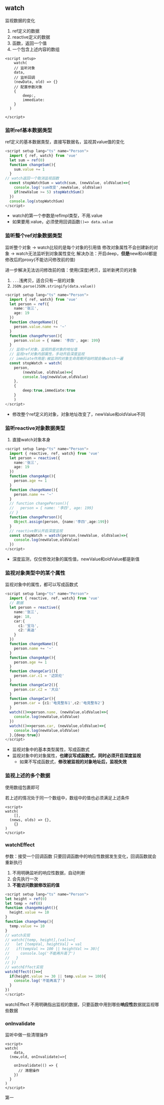 ## watch

监视数据的变化

1. ref定义的数据
2. reactive定义的数据
3. 函数，返回一个值 
4. 一个包含上述内容的数组

```vue
<script setup>
	watch(
    // 监听对象
  	data,
    // 监听回调
    (newData, old) => {}
    // 配置参数对象
    {
    	deep:,
    	immediate:
    }
  )

</script>
```



### 监听ref基本数据类型

ref定义的基本数据类型，直接写数据名，监视其value值的变化

```ts
<script setup lang="ts" name="Person">
  import { ref, watch} from 'vue'
  let sum = ref(0)
  function changeSum(){
    sum.value += 1
  }
// watch返回一个取消监视函数
  const stopWatchSum = watch(sum, (newValue, oldValue)=>{
    console.log('sum改变',newValue, oldValue)
    if(newValue >= 5) stopWatchSum()
  })
  console.log(stopWatchSum)
</script>
```

- watch的第一个参数是refImpl类型，不用.value
- 如果要用.value，必须使用回调函数`()=> data.value`

### 监听整个ref对象数据类型

监听整个对象 → watch比较的是每个对象的引用值
修改对象属性不会创建新的对象 → watch无法监听到对象属性变化
解决办法：开启deep，**但是**new和old都是修改后的proxy(不能访问修改前的值)

进一步解决无法访问修改前的值：使用(深度)拷贝，监听新拷贝的对象

1. `...`浅拷贝，适合只有一层的对象
2. `JSON.parse(JSON.stringify(data.value))`

```ts
<script setup lang="ts" name="Person">
  import { ref, watch} from 'vue'
  let person = ref({
    name:'张三',
    age: 19
  })
  function changeName(){
    person.value.name += '~'
  }
  function changePerson(){
    person.value = { name: '李四', age: 199}
  }
  // 监视ref对象，监视的是对象的地址值
  // 监视ref对象内部属性，手动开启深度监视
  // immdiate作用是:被监测的对象生命周期开始时就会被watch一遍
  const stopWatch = watch(
    person,
		(newValue, oldValue)=>{
    	console.log(newValue,oldValue)
    },
    {
    	deep:true,immediate:true
    }
	)
</script>
```

- 修改整个ref定义的对象，对象地址改变了，newValue和oldValue不同

### 监听reactive对象数据类型

1. 直接watch对象本身

```ts
<script setup lang="ts" name="Person">
  import { reactive, ref, watch} from 'vue'
  let person = reactive({
    name:'张三',
    age: 19
  })
  function changeAge(){
    person.age += 1
  }
  function changeName(){
    person.name += '~'
  }
  // function changePerson(){
  //   person = { name: '李四', age: 199}
  // }
  function changePerson(){
    Object.assign(person, {name:'李四',age:199})
  }
  // reactive默认开启深度监视
  const stopWatch = watch(person,(newValue, oldValue)=>{
    console.log(newValue,oldValue)
  })
</script>
```

- 深度监测，仅仅修改对象的属性值，newValue和oldValue都是新值

### 监视对象类型中的某个属性

监视对象中的属性，都可以写成函数式

```ts
<script setup lang="ts" name="Person">
  import { reactive, ref, watch} from 'vue'
  // 数据
  let person = reactive({
    name:'张三',
    age: 18,
    car:{
      c1:'宝马',
      c2:'奥迪'
    }
  })
  function changeName(){
    person.name += '~'
  }
  function changeAge(){
    person.age += 1
  }
  function changeCar1(){
    person.car.c1 = '迈凯伦'
  }
  function changeCar2(){
    person.car.c2 = '大众'
  }
  function changeCar(){
    person.car = {c1:'电竞整车1',c2:'电竞整车2'}
  }
  watch(()=>person.name, (newValue,oldValue)=>{
    console.log(newValue,oldValue)
  })
  watch(()=>person.car, (newValue,oldValue)=>{
    console.log(newValue,oldValue)
  },{deep:true})
</script>
```

- 监视对象中的基本类型属性，写成函数式
- 监视对象中的对象属性，**也建议写成函数式，同时必须开启深度监视**
    - 如果不写成函数式，**修改被监视的对象地址后，监视失效**



### 监视上述的多个数据

使用数组包裹即可

若上述的情况处于同一个数组中，数组中的值也必须满足上述条件

```vue
<script>
watch(
	[],
  (news, olds) => {},
	{}
)
</script>
```



### watchEffect

参数：接受一个回调函数
只要回调函数中的响应性数据发生变化，回调函数就会重新执行

1. 不用明确监听的响应性数据，自动判断
2. 会先执行一次
3. **不能访问数据修改前的值**

```ts
<script setup lang="ts" name="Person">
let height = ref(0)
let temp = ref(0)
function changeHeight(){
  height.value += 10
}
function changeTemp(){
  temp.value += 10
}
// watch实现
// watch([temp, height],(val)=>{
//   let [tempVal, heightVal] = val
//   if(tempVal >= 100 || heightVal >= 30){
//     console.log('不能再升高了')
//   }
// })
// watchEffect实现
watchEffect(()=>{
  if(height.value >= 30 || temp.value >= 100){
    console.log('不能再高了')
  }
})
</script>
```

watchEffect 不用明确指出监视的数据，只要函数中用到哪些**响应性**数据就监视哪些数据

### onInvalidate

监听中做一些清理操作

```vue
<script>
watch(
	data,
  (new,old, onInvalidate)=>{
    
    onInvalidate(() => {
      // 清理操作
    })
  }
)
</script>
```

第一